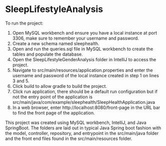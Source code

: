 # SleepLifestyleAnalysis
To run the project:
1. Open MySQL workbench and ensure you have a local instance at port 3306, make sure to remember your username and password.
2. Create a new schema named sleephealth.
3. Open and run the queries.sql file in MySQL workbench to create the tables and populate the database.
4. Open the SleepLifestyleGenderAnalysis folder in IntelliJ to access the project.
5. Navigate to src/main/resources/application.properties and enter the username and password of the local instance created in step 1 on lines 3 and 5.
6. Click build to allow gradle to build the project.
7. Click run application, there should be a default run configuration but if not the entry point of the application is src/main/java/com/example/sleephealth/SleepHealthApplication.java
8. In a web browser, enter http://localhost:8080/front-page in the URL bar to find the front page of the application.

This project was created using MySQL workbench, IntelliJ, and Java SpringBoot. The folders are laid out in typical Java Spring boot fashion with the model, controller, repository, and entrypoint in the src/main/java folder and the front end files found in the src/main/resources folder.

